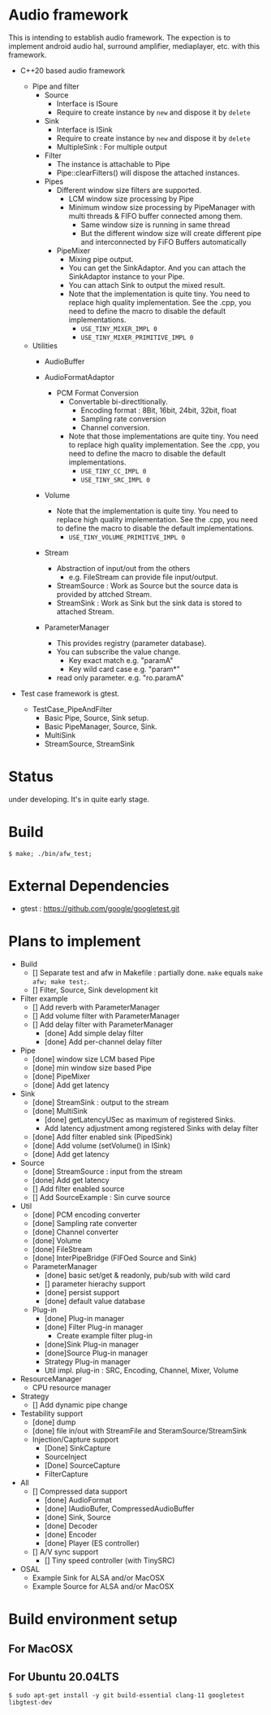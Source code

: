 # Audio framework

This is intending to establish audio framework.
The expection is to implement android audio hal, surround amplifier, mediaplayer, etc. with this framework.

* C++20 based audio framework
  * Pipe and filter
    * Source
      * Interface is ISoure
      * Require to create instance by ```new``` and dispose it by ```delete```
    * Sink
      * Interface is ISink
      * Require to create instance by ```new``` and dispose it by ```delete```
      * MultipleSink : For multiple output
    * Filter
      * The instance is attachable to Pipe
      * Pipe::clearFilters() will dispose the attached instances.
    * Pipes
      * Different window size filters are supported.
        * LCM window size processing by Pipe
        * Minimum window size processing by PipeManager with multi threads & FIFO buffer connected among them.
          * Same window size is running in same thread
          * But the different window size will create different pipe and interconnected by FiFO Buffers automatically
      * PipeMixer
        * Mixing pipe output.
        * You can get the SinkAdaptor. And you can attach the SinkAdaptor instance to your Pipe.
        * You can attach Sink to output the mixed result.
        * Note that the implementation is quite tiny.
          You need to replace high quality implementation. See the .cpp, you need to define the macro to disable the default implementations.
          * ```USE_TINY_MIXER_IMPL 0```
          * ```USE_TINY_MIXER_PRIMITIVE_IMPL 0```
  * Utilities
    * AudioBuffer
    * AudioFormatAdaptor
      * PCM Format Conversion
        * Convertable bi-directltionally.
          * Encoding format : 8Bit, 16bit, 24bit, 32bit, float
          * Sampling rate conversion
          * Channel conversion.
        * Note that those implementations are quite tiny.
          You need to replace high quality implementation. See the .cpp, you need to define the macro to disable the default implementations.
          * ```USE_TINY_CC_IMPL 0```
          * ```USE_TINY_SRC_IMPL 0```
    * Volume
      * Note that the implementation is quite tiny.
      You need to replace high quality implementation. See the .cpp, you need to define the macro to disable the default implementations.
        * ```USE_TINY_VOLUME_PRIMITIVE_IMPL 0```

    * Stream
      * Abstraction of input/out from the others
        * e.g. FileStream can provide file input/output.
      * StreamSource : Work as Source but the source data is provided by attched Stream.
      * StreamSink : Work as Sink but the sink data is stored to attached Stream.
    * ParameterManager
      * This provides registry (parameter database).
      * You can subscribe the value change.
        * Key exact match e.g. "paramA"
        * Key wild card case e.g. "param*"
      * read only parameter. e.g. "ro.paramA"

 * Test case framework is gtest.
    * TestCase_PipeAndFilter
      * Basic Pipe, Source, Sink setup.
      * Basic PipeManager, Source, Sink.
      * MultiSink
      * StreamSource, StreamSink

# Status

under developing. It's in quite early stage.

# Build

```
$ make; ./bin/afw_test;

```

# External Dependencies

* gtest : https://github.com/google/googletest.git


# Plans to implement

* Build
  * [] Separate test and afw in Makefile : partially done. ```make``` equals ```make afw; make test;```.
  * [] Filter, Source, Sink development kit
* Filter example
  * [] Add reverb with ParameterManager
  * [] Add volume filter with ParameterManager
  * [] Add delay filter with ParameterManager
    * [done] Add simple delay filter
    * [done] Add per-channel delay filter
* Pipe
  * [done] window size LCM based Pipe
  * [done] min window size based Pipe
  * [done] PipeMixer
  * [done] Add get latency
* Sink
  * [done] StreamSink : output to the stream
  * [done] MultiSink
    * [done] getLatencyUSec as maximum of registered Sinks.
    * Add latency adjustment among registered Sinks with delay filter
  * [done] Add filter enabled sink (PipedSink)
  * [done] Add volume (setVolume() in ISink)
  * [done] Add get latency
* Source
  * [done] StreamSource : input from the stream
  * [done] Add get latency
  * [] Add filter enabled source
  * [] Add SourceExample : Sin curve source
* Util
  * [done] PCM encoding converter
  * [done] Sampling rate converter
  * [done] Channel converter
  * [done] Volume
  * [done] FileStream
  * [done] InterPipeBridge (FIFOed Source and Sink)
  * ParameterManager
    * [done] basic set/get & readonly, pub/sub with wild card
    * [] parameter hierachy support
    * [done] persist support
    * [done] default value database
  * Plug-in
    * [done] Plug-in manager
    * [done] Filter Plug-in manager
      * Create example filter plug-in
    * [done]Sink Plug-in manager
    * [done]Source Plug-in manager
    * Strategy Plug-in manager
    * Util impl. plug-in : SRC, Encoding, Channel, Mixer, Volume
* ResourceManager
  * CPU resource manager
* Strategy
  * [] Add dynamic pipe change
* Testability support
  * [done] dump
  * [done] file in/out with StreamFile and SteramSource/StreamSink
  * Injection/Capture support
    * [Done] SinkCapture
    * SourceInject
    * [Done] SourceCapture
    * FilterCapture
* All
  * [] Compressed data support
    * [done] AudioFormat
    * [done] IAudioBufer, CompressedAudioBuffer
    * [done] Sink, Source
    * [done] Decoder
    * [done] Encoder
    * [done] Player (ES controller)
  * [] A/V sync support
    * [] Tiny speed controller (with TinySRC)
* OSAL
  * Example Sink for ALSA and/or MacOSX
  * Example Source for ALSA and/or MacOSX



# Build environment setup

## For MacOSX

## For Ubuntu 20.04LTS

```
$ sudo apt-get install -y git build-essential clang-11 googletest libgtest-dev
```

